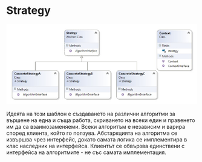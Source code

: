 # Strategy 

![alt text](images/Strategy.jpg "Strategy diagram")

Идеята на този шаблон е създаването на различни алгоритми за вършене на една и съща работа, скриването на всеки един и правенето им да са взаимозаменяеми. Всеки алгоритъм е независим и варира според клиента, който го ползува. Абстаркцията на алгоритма се извършва чрез интерфейс, докато самата логика се имплементира в клас наследник на интерфейса. Клиентът се обвързва единствени с интерфейса на алгоритмите - не със самата имплементация.

